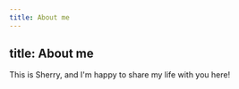 ```yaml
---
title: About me 
---
```

title: About me 
---
This is Sherry, and I'm happy to share my life with you here!
